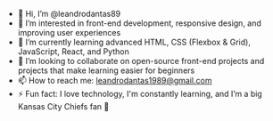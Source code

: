 - 👋 Hi, I’m @leandrodantas89  
- 👀 I’m interested in front-end development, responsive design, and improving user experiences  
- 🌱 I’m currently learning advanced HTML, CSS (Flexbox & Grid), JavaScript, React, and Python  
- 💞️ I’m looking to collaborate on open-source front-end projects and projects that make learning easier for beginners  
- 📫 How to reach me: leandrodantas1989@gmail.com  
- ⚡ Fun fact: I love technology, I'm constantly learning, and I’m a big Kansas City Chiefs fan 🏈



